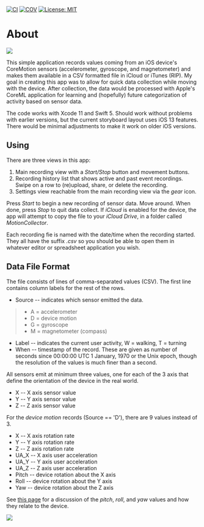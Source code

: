 [![CI](https://github.com/bradhowes/MotionCollector/workflows/CI/badge.svg)](https://github.com/bradhowes/MotionCollector/actions/workflows/CI.yml)
[![COV](https://img.shields.io/endpoint?url=https://gist.githubusercontent.com/bradhowes/9133ad2d68de2dc6b70abdb4ced9232b/raw/MotionCollector-coverage.json)](https://github.com/bradhowes/MotionCollector/blob/main/.github/workflows/CI.yml)
[![License: MIT](https://img.shields.io/badge/License-MIT-A31F34.svg)](https://opensource.org/licenses/MIT)

# About

![](https://github.com/bradhowes/MotionCollector/blob/master/MotionCollector/Resources/AppIcons/152px.png?raw=true)

This simple application records values coming from an iOS device's CoreMotion sensors (accelerometer, gyroscope,
and magnetometer) and makes them available in a CSV formatted file in iCloud or iTunes (RIP). My goal in
creating this app was to allow for quick data collection while moving with the device. After collection, the
data would be processed with Apple's CoreML application for learning and (hopefully) future categorization of
activity based on sensor data.

The code works with Xcode 11 and Swift 5. Should work without problems with earlier versions, but the current
storyboard layout uses iOS 13 features. There would be minimal adjustments to make it work on older iOS
versions.

## Using

There are three views in this app:

1. Main recording view with a _Start/Stop_ button and movement buttons.
2. Recording history list that shows active and past event recordings. Swipe on a row to (re)upload, share, or
   delete the recording.
3. Settings view reachable from the main recording view via the _gear_ icon.

Press _Start_ to begin a new recording of sensor data. Move around. When done, press _Stop_ to quit data
collect. If _iCloud_ is enabled for the device, the app will attempt to copy the file to your _iCloud Drive_,
in a folder called _MotionCollector_.

Each recording fie is named with the date/time when the recording started. They all have the suffix _.csv_ so
you should be able to open them in whatever editor or spreadsheet application you wish.

## Data File Format

The file consists of lines of comma-separated values (CSV). The first line contains column labels for the rest
of the rows.

* Source -- indicates which sensor emitted the data.
> * A = accelerometer
> * D = device motion
> * G = gyroscope
> * M = magnetometer (compass)

* Label -- indicates the current user activity, W = walking, T = turning
* When -- timestamp of the record. These are given as number of seconds since 00:00:00 UTC 1 January, 1970 or
  the Unix epoch, though the resolution of the values is much finer than a second.

All sensors emit at minimum three values, one for each of the 3 axis that define the orientation of the device
in the real world.

* X -- X axis sensor value
* Y -- Y axis sensor value
* Z -- Z axis sensor value

For the _device motion_ records (Source == 'D'), there are 9 values instead of 3.

* X -- X axis rotation rate
* Y -- Y axis rotation rate
* Z -- Z axis rotation rate
* UA_X -- X axis user acceleration
* UA_Y -- Y axis user acceleration
* UA_Z -- Z axis user acceleration
* Pitch -- device rotation about the X axis
* Roll -- device rotation about the Y axis
* Yaw -- device rotation about the Z axis

See [this
page](https://developer.apple.com/documentation/coremotion/getting_processed_device-motion_data/understanding_reference_frames_and_device_attitude)
for a discussion of the _pitch_, _roll_, and _yaw_ values and how they relate to the device.

![](https://github.com/bradhowes/MotionCollector/blob/master/images/csv.png?raw=true)
